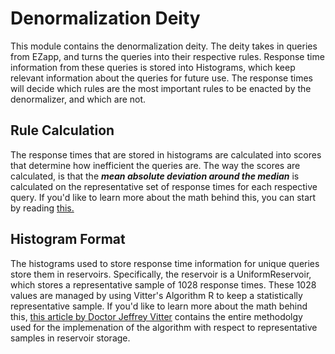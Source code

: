 # Denormalization Deity  
  
This module contains the denormalization deity. The deity takes in queries from EZapp, and turns the queries into their respective rules. Response time information from these queries is stored into Histograms, which keep relevant information about the queries for future use. The response times will decide which rules are the most important rules to be enacted by the denormalizer, and which are not.  
  
## Rule Calculation  
  
The response times that are stored in histograms are calculated into scores that determine how inefficient the queries are. The way the scores are calculated, is that the **_mean absolute deviation around the median_** is calculated on the representative set of response times for each respective query. If you'd like to learn more about the math behind this, you can start by reading [this.](https://en.wikipedia.org/wiki/Average_absolute_deviation#Mean_absolute_deviation_around_the_median)  
  
## Histogram Format  
  
The histograms used to store response time information for unique queries store them in reservoirs. Specifically, the reservoir is a UniformReservoir, which stores a representative sample of 1028 response times. These 1028 values are managed by using Vitter's Algorithm R to keep a statistically representative sample. If you'd like to learn more about the math behind this, [this article by Doctor Jeffrey Vitter](https://www.cs.umd.edu/~samir/498/vitter.pdf) contains the entire methodolgy used for the implemenation of the algorithm with respect to representative samples in reservoir storage.
